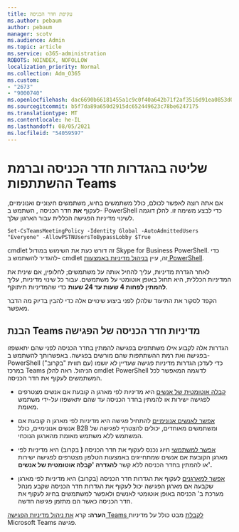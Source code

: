 ```yaml
---
title: עקיפת חדר הכניסה
ms.author: pebaum
author: pebaum
manager: scotv
ms.audience: Admin
ms.topic: article
ms.service: o365-administration
ROBOTS: NOINDEX, NOFOLLOW
localization_priority: Normal
ms.collection: Adm_O365
ms.custom:
- "2673"
- "9000740"
ms.openlocfilehash: dac6690b66181455a1c9c0f40a642b71f2af3516d91ea0853d06564b017b03a2
ms.sourcegitcommit: b5f7da89a650d2915dc652449623c78be6247175
ms.translationtype: MT
ms.contentlocale: he-IL
ms.lasthandoff: 08/05/2021
ms.locfileid: "54059597"
---
```

# <a name="control-lobby-settings-and-level-of-participation-in-teams"></a>שליטה בהגדרות חדר הכניסה וברמת ההשתתפות Teams

אם אתה רוצה לאפשר לכולם, כולל משתמשים בחיוג, משתמשים חיצוניים ואנונימיים, לעקוף **את** חדר הכניסה , השתמש ב- PowerShell כדי לבצע משימה זו. להלן דוגמה לשינוי מדיניות הפגישה הכללית עבור הארגון שלך.

`Set-CsTeamsMeetingPolicy -Identity Global -AutoAdmittedUsers "Everyone" -AllowPSTNUsersToBypassLobby $True`

cmdlet זה דורש כעת את השימוש במודול Skype for Business PowerShell. כדי להגדיר להשתמש ב- cmdlet זה, עיין [בניהול מדיניות באמצעות PowerShell](https://docs.microsoft.com/microsoftteams/teams-powershell-overview#managing-policies-via-powershell).

לאחר הגדרת מדיניות, עליך להחיל אותה על משתמשים; לחלופין, אם שינית את המדיניות הכללית, היא תחול באופן אוטומטי על משתמשים. עבור כל שינוי מדיניות, עליך **להמתין לפחות 4 שעות עד 24 שעות** כדי שהמדיניות תיתוקף. 

הקפד לסקור את התיעוד שלהלן לפני ביצוע שינויים אלה כדי להבין בדיוק מה הדבר מאפשר.


## <a name="understanding-teams-meeting-lobby-policy-controls"></a>הבנת Teams מדיניות חדר הכניסה של הפגישה

הגדרות אלה לקבוע אילו משתתפים בפגישה להמתין בחדר הכניסה לפני שהם יתאשפזו בפגישה ואת רמת ההשתתפות שהם מורשים בפגישה. באפשרותך להשתמש ב- PowerShell כדי לעדכן הגדרות מדיניות פגישה שעדיין לא יושמו (עם תווית "בקרוב") במרכז Teams הניהול. ראה להלן cmdlet PowerShell לדוגמה המאפשר לכל המשתמשים לעקוף את חדר הכניסה.

- [קבלה אוטומטית של אנשים](https://docs.microsoft.com/microsoftteams/meeting-policies-in-teams#automatically-admit-people) היא מדיניות לפי מארגן ה קובעת אם אנשים מצטרפים לפגישה ישירות או להמתין בחדר הכניסה עד שהם יתאשפזו על-ידי משתמש מאומת.

- [אפשר לאנשים אנונימיים](https://docs.microsoft.com/microsoftteams/meeting-policies-in-teams#allow-anonymous-people-to-start-a-meeting) להתחיל פגישה היא מדיניות לפי מארגן ה קובעת אם אנשים אנונימיים, כולל B2B ומשתמשים מאוחדים, יכולים להצטרף לפגישה של המשתמש ללא משתמש מאומת מהארגון הנוכחי.

- [אפשר למשתמשי](https://docs.microsoft.com/microsoftteams/meeting-policies-in-teams#allow-dial-in-users-to-bypass-the-lobby-coming-soon) חיוג נכנס לעקוף את חדר הכניסה **(** בקרוב) היא מדיניות לפי מארגן הקובעת אם אנשים שמתחייגים באמצעות הטלפון מצטרפים לפגישה ישירות או להמתין בחדר הכניסה ללא קשר **להגדרה 'קבלה אוטומטית של אנשים'.**

- [אפשר למארגנים](https://docs.microsoft.com/microsoftteams/meeting-policies-in-teams#allow-organizers-to-override-lobby-settings-coming-soon) לעקוף את הגדרות חדר הכניסה (בקרוב) היא מדיניות לפי מארגן שקבעה אם  מארגן  הפגישה יכול לעקוף את הגדרות חדר הכניסה שקבע מנהל מערכת ב' הכניסה באופן אוטומטי לאנשים ולאפשר למשתמשים בחיוג לעקוף את חדר הכניסה כאשר הם מתזמן פגישה חדשה.

**הערה:** קרא [את ניהול מדיניות הפגישה Teams לקבלת](https://docs.microsoft.com/microsoftteams/meeting-policies-in-teams) מבט כולל על מדיניות Microsoft Teams פגישה.
